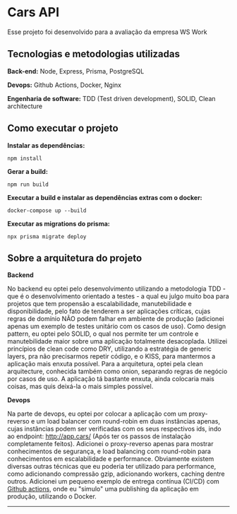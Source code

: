 # Cars API

Esse projeto foi desenvolvido para a avaliação da empresa WS Work

## Tecnologias e metodologias utilizadas

**Back-end:** Node, Express, Prisma, PostgreSQL

**Devops:** Github Actions, Docker, Nginx

**Engenharia de software:** TDD (Test driven development), SOLID, Clean architecture

## Como executar o projeto

**Instalar as dependências:**

```console
npm install
```

**Gerar a build:**

```console
npm run build
```

**Executar a build e instalar as dependências extras com o docker:**

```console
docker-compose up --build
```

**Executar as migrations do prisma:**

```console
npx prisma migrate deploy
```

## Sobre a arquitetura do projeto

**Backend**

No backend eu optei pelo desenvolvimento utilizando a metodologia TDD - que é o desenvolvimento orientado a testes - a qual eu julgo
muito boa para projetos que tem propensão a escalabilidade, manutebilidade e disponibilidade, pelo fato de tenderem a ser aplicações críticas, cujas regras de domínio NÃO podem falhar em ambiente de produção (adicionei apenas um exemplo de testes unitário com os casos de uso). Como design pattern, eu optei pelo SOLID, o qual nos permite ter um controle e manutebilidade maior sobre uma aplicação totalmente desacoplada. Utilizei princípios de clean code como DRY, utilizando a estratégia de generic layers, pra não precisarmos repetir código, e o KISS, para mantermos a aplicação mais enxuta possível. Para a arquitetura, optei pela clean arquitecture, conhecida também como onion, separando regras de negócio por casos de uso. A aplicação tá bastante enxuta, ainda colocaria mais coisas, mas quis deixá-la o mais simples possível.

**Devops**

Na parte de devops, eu optei por colocar a aplicação com um proxy-reverso e um load balancer com round-robin em duas instâncias apenas, cujas instâncias podem ser verificadas com os seus respectivos ids, indo ao endpoint: http://app.cars/ (Após ter os passos de instalação completamente feitos).
Adicionei o proxy-reverso apenas para mostrar conhecimentos de segurança, e load balancing com round-robin para conhecimentos em escalabilidade e performance. Obviamente existem diversas outras técnicas que eu poderia ter utilizado para performance, como adicionando compressão gzip, adicionando workers, caching dentre outros.
Adicionei um pequeno exemplo de entrega contínua (CI/CD) com [Github actions](./.github/workflows/main.yml), onde eu "simulo" uma publishing da aplicação em produção, utilizando o Docker.

---
